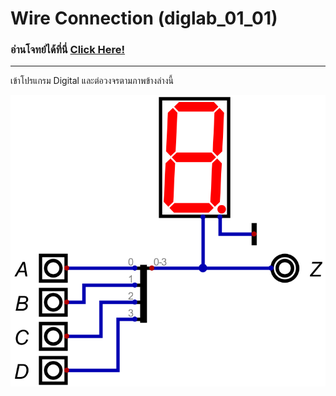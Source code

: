 # Wire Connection (diglab_​01_​01)
### อ่านโจทย์ได้ที่นี่ [Click Here!](https://drive.google.com/file/d/1Gn-hov5iGPHokrjBNkY5xGgCXVn0SdoW/view?usp=drive_link)
---

เข้าโปรแกรม Digital และต่อวงจรตามภาพข้างล่างนี้

![Circuit](https://github.com/reisenx/2110263-DIG-LOGIC-LAB-I/blob/main/Lab%2001/diglab_01_01/diglab_01_01.png)
